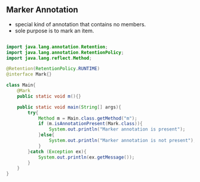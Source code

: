 ## Marker Annotation

- special kind of annotation that contains no members.
- sole purpose is to mark an item.

```java

import java.lang.annotation.Retention;
import java.lang.annotation.RetentionPolicy;
import java.lang.reflect.Method;

@Retention(RetentionPolicy.RUNTIME)
@interface Mark{}

class Main{
    @Mark
    public static void m(){}

    public static void main(String[] args){
        try{
            Method m = Main.class.getMethod("m");
            if (m.isAnnotationPresent(Mark.class)){
                System.out.println("Marker annotation is present");
            }else{
                System.out.println("Marker annotation is not present");
            }
        }catch (Exception ex){
            System.out.println(ex.getMessage());
        }
    }
}


```